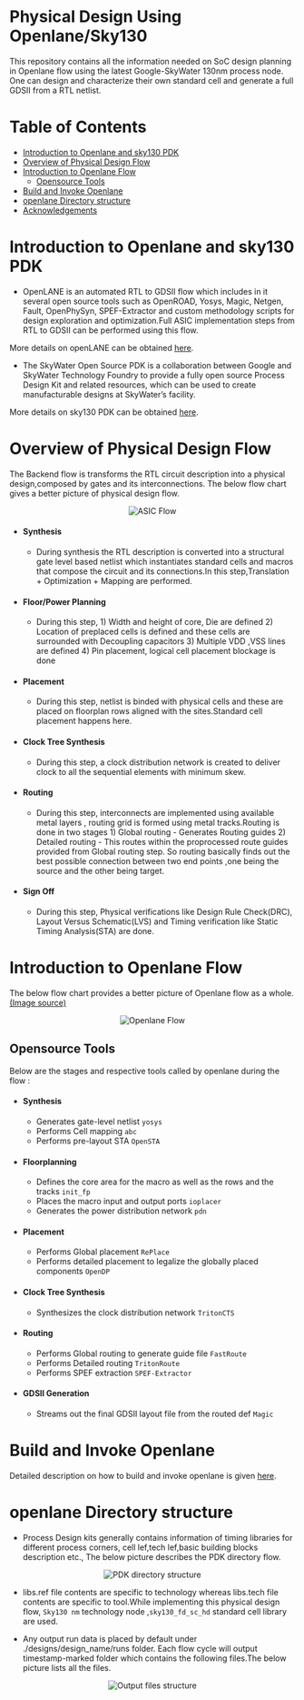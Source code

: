 # Physical Design Using Openlane/Sky130

This repository contains all the information needed on SoC design planning in Openlane flow using the latest Google-SkyWater 130nm process node. One can design and characterize their own standard cell and generate a full GDSII from a RTL netlist.

# Table of Contents
- [Introduction to Openlane and sky130 PDK](#introduction-to-openlane-and-sky130-pdk)
- [Overview of Physical Design Flow](#overview-of-physical-design-flow)
- [Introduction to Openlane Flow](#introduction-to-openlane-flow)
  - [Opensource Tools](#opensource-tools)
- [Build and Invoke Openlane](#build-and-invoke-openlane)
- [openlane Directory structure](#openlane-directory-structure)
- [Acknowledgements](#acknowledgements)

# Introduction to Openlane and sky130 PDK

  * OpenLANE is an automated RTL to GDSII flow which includes in it several open source tools such as OpenROAD, Yosys, Magic, Netgen, Fault, OpenPhySyn, SPEF-Extractor and custom methodology scripts for design exploration and optimization.Full ASIC implementation steps from RTL to GDSII can be performed using this flow.

More details on openLANE can be obtained [here](https://github.com/efabless/openlane).
  * The SkyWater Open Source PDK is a collaboration between Google and SkyWater Technology Foundry to provide a fully open source Process Design Kit and related resources, which can be used to create manufacturable designs at SkyWater’s facility.

More details on sky130 PDK can be obtained [here](https://github.com/google/skywater-pdk).
 
# Overview of Physical Design Flow

The Backend flow is transforms the RTL circuit description into a physical design,composed by gates and its interconnections.
The below flow chart gives a better picture of physical design flow.

<div align="center">
 <img src='https://github.com/SahithiMeenakshi/Advanced-Physiscal-Design/blob/main/Images/asic_flow.png' alt='ASIC Flow'/>
</div>

  * #### Synthesis  
    * During synthesis the RTL description is converted into a structural gate level based netlist which instantiates standard cells and macros that compose the circuit and its connections.In this step,Translation + Optimization + Mapping are performed.
 
  * #### Floor/Power Planning 
    * During this step, 1) Width and height of core, Die are defined
                                             2) Location of preplaced cells is defined and these cells are surrounded with Decoupling capacitors
                                             3) Multiple VDD ,VSS lines are defined
                                             4) Pin placement, logical cell placement blockage is done
                                             
  * #### Placement 
    * During this step, netlist is binded with physical cells and these are placed on floorplan rows aligned with the sites.Standard cell placement happens here.
  
  * #### Clock Tree Synthesis 
    * During this step, a clock distribution network is created to deliver clock to all the sequential elements with minimum skew.
  
  * #### Routing 
    * During this step, interconnects are implemented using available metal layers , routing grid is formed using metal tracks.Routing is done in two stages                                       1) Global routing - Generates Routing guides 
                                             2) Detailed routing - This routes within the proprocessed route guides provided from Global routing step.
    So routing basically finds out the best possible connection between two end points ,one being the source and the other being target. 
  
  * #### Sign Off 
    * During this step, Physical verifications like Design Rule Check(DRC), Layout Versus Schematic(LVS) and Timing verification like Static Timing Analysis(STA) are done.
 
# Introduction to Openlane Flow
  
The below flow chart provides a better picture of Openlane flow as a whole.[(Image source)](https://github.com/efabless/openlane)
  
<div align="center">
 <img src='https://github.com/SahithiMeenakshi/Advanced-Physiscal-Design/blob/main/Images/openlane_flow.png' alt='Openlane Flow'/>
</div>

## Opensource Tools

Below are the stages and respective tools called by openlane during the flow :

* #### Synthesis
  * Generates gate-level netlist `yosys`
  * Performs Cell mapping `abc`
  * Performs pre-layout STA `OpenSTA`
* #### Floorplanning
  * Defines the core area for the macro as well as the rows and the tracks `init_fp`
  * Places the macro input and output ports `ioplacer`
  * Generates the power distribution network `pdn`
* #### Placement
  * Performs Global placement `RePlace`
  * Performs detailed placement to legalize the globally placed components `OpenDP`
* #### Clock Tree Synthesis
  * Synthesizes the clock distribution network `TritonCTS`
* #### Routing
  * Performs Global routing to generate guide file `FastRoute`
  * Performs Detailed routing `TritonRoute`
  * Performs SPEF extraction `SPEF-Extractor`
* #### GDSII Generation
  * Streams out the final GDSII layout file from the routed def `Magic` 

# Build and Invoke Openlane 

Detailed description on how to build and invoke openlane is given [here](https://github.com/nickson-jose/openlane_build_script).

# openlane Directory structure
 * Process Design kits generally contains information of timing libraries for different process corners, cell lef,tech lef,basic building blocks description etc., The below picture describes the PDK directory flow.

<div align="center">
 <img src='https://github.com/SahithiMeenakshi/Advanced-Physiscal-Design/blob/main/Images/pdk_flow.png' alt='PDK directory structure'/>
</div>

 * libs.ref file contents are specific to technology whereas libs.tech file contents are specific to tool.While implementing this physical design flow, `Sky130 nm` technology node ,`sky130_fd_sc_hd` standard cell library are used.

 * Any output run data is placed by default under ./designs/design_name/runs folder. Each flow cycle will output timestamp-marked folder which contains the following files.The below picture lists all the files.

<div align="center">
 <img src='https://github.com/SahithiMeenakshi/Advanced-Physiscal-Design/blob/main/Images/output_file.png' alt='Output files structure'/>
</div>

